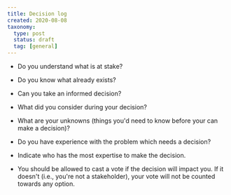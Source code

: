 ```yaml
---
title: Decision log
created: 2020-08-08
taxonomy:
  type: post
  status: draft
  tag: [general]
---
```


* Do you understand what is at stake?
* Do you know what already exists?
* Can you take an informed decision?
* What did you consider during your decision?
* What are your unknowns (things you'd need to know before your can make a decision)?
* Do you have experience with the problem which needs a decision?

* Indicate who has the most expertise to make the decision.

* You should be allowed to cast a vote if the decision will impact you. If it doesn't (i.e., you're not a stakeholder), your vote will not be counted towards  any option.
